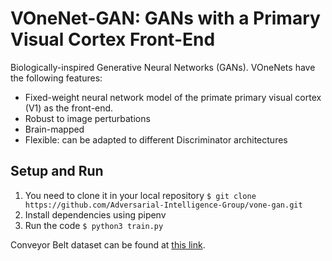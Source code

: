 # VOneNet-GAN: GANs with a Primary Visual Cortex Front-End

Biologically-inspired Generative Neural Networks (GANs). VOneNets have the following features:
- Fixed-weight neural network model of the primate primary visual cortex (V1) as the front-end.
- Robust to image perturbations
- Brain-mapped
- Flexible: can be adapted to different Discriminator architectures

## Setup and Run
1. You need to clone it in your local repository
  `$ git clone https://github.com/Adversarial-Intelligence-Group/vone-gan.git`
3. Install dependencies using pipenv
4. Run the code
  `$ python3 train.py`
   
Conveyor Belt dataset can be found at [this link](https://drive.google.com/drive/folders/1TycfdqGih3hHYS3hM70rybKH8rfGUiyr?usp=sharing).
